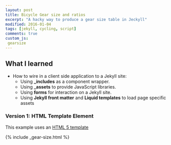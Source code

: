 ```yaml
---
layout: post
title: Bicycle Gear size and ratios
excerpt: "A hacky way to produce a gear size table in Jeckyll"
modified: 2016-01-04
tags: [jekyll, cycling, script]
comments: true
custom_js:
 gearsize
---
```


## What I learned
* How to wire in a client side application to a Jekyll site:
  * Using **_includes** as a component wrapper.
  * Using **_assets** to provide JavaScript libraries.
  * Using **forms** for interaction on a Jekyll site.
  * Using **Jekyll front matter** and **Liquid templates** to load page specific assets

### Version 1: HTML Template Element
This example uses an [HTML 5 template](https://html.spec.whatwg.org/multipage/scripting.html#the-template-element)

{% include _gear-size.html %}
